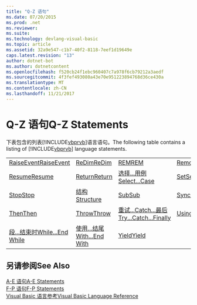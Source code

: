 ```yaml
---
title: "Q-Z 语句"
ms.date: 07/20/2015
ms.prod: .net
ms.reviewer: 
ms.suite: 
ms.technology: devlang-visual-basic
ms.topic: article
ms.assetid: 32a9e547-c1b7-40f2-8118-7eef1d19649e
caps.latest.revision: "13"
author: dotnet-bot
ms.author: dotnetcontent
ms.openlocfilehash: f520cb24f1ebc960407c7a978f6cb79212a3aedf
ms.sourcegitcommit: 4f3fef493080a43e70e951223894768d36ce430a
ms.translationtype: MT
ms.contentlocale: zh-CN
ms.lasthandoff: 11/21/2017
---
```

# <a name="q-z-statements"></a><span data-ttu-id="049b5-102">Q-Z 语句</span><span class="sxs-lookup"><span data-stu-id="049b5-102">Q-Z Statements</span></span>
<span data-ttu-id="049b5-103">下表包含的列表[!INCLUDE[vbprvb](~/includes/vbprvb-md.md)]语言语句。</span><span class="sxs-lookup"><span data-stu-id="049b5-103">The following table contains a listing of [!INCLUDE[vbprvb](~/includes/vbprvb-md.md)] language statements.</span></span>  
  
|||||  
|---|---|---|---|  
|[<span data-ttu-id="049b5-104">RaiseEvent</span><span class="sxs-lookup"><span data-stu-id="049b5-104">RaiseEvent</span></span>](../../../visual-basic/language-reference/statements/raiseevent-statement.md)|[<span data-ttu-id="049b5-105">ReDim</span><span class="sxs-lookup"><span data-stu-id="049b5-105">ReDim</span></span>](../../../visual-basic/language-reference/statements/redim-statement.md)|[<span data-ttu-id="049b5-106">REM</span><span class="sxs-lookup"><span data-stu-id="049b5-106">REM</span></span>](../../../visual-basic/language-reference/statements/rem-statement.md)|[<span data-ttu-id="049b5-107">RemoveHandler</span><span class="sxs-lookup"><span data-stu-id="049b5-107">RemoveHandler</span></span>](../../../visual-basic/language-reference/statements/removehandler-statement.md)|  
|[<span data-ttu-id="049b5-108">Resume</span><span class="sxs-lookup"><span data-stu-id="049b5-108">Resume</span></span>](../../../visual-basic/language-reference/statements/resume-statement.md)|[<span data-ttu-id="049b5-109">Return</span><span class="sxs-lookup"><span data-stu-id="049b5-109">Return</span></span>](../../../visual-basic/language-reference/statements/return-statement.md)|[<span data-ttu-id="049b5-110">选择...用例</span><span class="sxs-lookup"><span data-stu-id="049b5-110">Select...Case</span></span>](../../../visual-basic/language-reference/statements/select-case-statement.md)|[<span data-ttu-id="049b5-111">Set</span><span class="sxs-lookup"><span data-stu-id="049b5-111">Set</span></span>](../../../visual-basic/language-reference/statements/set-statement.md)|  
|[<span data-ttu-id="049b5-112">Stop</span><span class="sxs-lookup"><span data-stu-id="049b5-112">Stop</span></span>](../../../visual-basic/language-reference/statements/stop-statement.md)|[<span data-ttu-id="049b5-113">结构</span><span class="sxs-lookup"><span data-stu-id="049b5-113">Structure</span></span>](../../../visual-basic/language-reference/statements/structure-statement.md)|[<span data-ttu-id="049b5-114">Sub</span><span class="sxs-lookup"><span data-stu-id="049b5-114">Sub</span></span>](../../../visual-basic/language-reference/statements/sub-statement.md)|[<span data-ttu-id="049b5-115">SyncLock</span><span class="sxs-lookup"><span data-stu-id="049b5-115">SyncLock</span></span>](../../../visual-basic/language-reference/statements/synclock-statement.md)|  
|[<span data-ttu-id="049b5-116">Then</span><span class="sxs-lookup"><span data-stu-id="049b5-116">Then</span></span>](../../../visual-basic/language-reference/statements/then-statement.md)|[<span data-ttu-id="049b5-117">Throw</span><span class="sxs-lookup"><span data-stu-id="049b5-117">Throw</span></span>](../../../visual-basic/language-reference/statements/throw-statement.md)|[<span data-ttu-id="049b5-118">重试...Catch...最后</span><span class="sxs-lookup"><span data-stu-id="049b5-118">Try...Catch...Finally</span></span>](../../../visual-basic/language-reference/statements/try-catch-finally-statement.md)|[<span data-ttu-id="049b5-119">Using</span><span class="sxs-lookup"><span data-stu-id="049b5-119">Using</span></span>](../../../visual-basic/language-reference/statements/using-statement.md)|  
|[<span data-ttu-id="049b5-120">段...结束时</span><span class="sxs-lookup"><span data-stu-id="049b5-120">While...End While</span></span>](../../../visual-basic/language-reference/statements/while-end-while-statement.md)|[<span data-ttu-id="049b5-121">使用...结尾</span><span class="sxs-lookup"><span data-stu-id="049b5-121">With...End With</span></span>](../../../visual-basic/language-reference/statements/with-end-with-statement.md)|[<span data-ttu-id="049b5-122">Yield</span><span class="sxs-lookup"><span data-stu-id="049b5-122">Yield</span></span>](../../../visual-basic/language-reference/statements/yield-statement.md)||  
  
## <a name="see-also"></a><span data-ttu-id="049b5-123">另请参阅</span><span class="sxs-lookup"><span data-stu-id="049b5-123">See Also</span></span>  
 [<span data-ttu-id="049b5-124">A-E 语句</span><span class="sxs-lookup"><span data-stu-id="049b5-124">A-E Statements</span></span>](../../../visual-basic/language-reference/statements/a-e-statements.md)  
 [<span data-ttu-id="049b5-125">F-P 语句</span><span class="sxs-lookup"><span data-stu-id="049b5-125">F-P Statements</span></span>](../../../visual-basic/language-reference/statements/f-p-statements.md)  
 [<span data-ttu-id="049b5-126">Visual Basic 语言参考</span><span class="sxs-lookup"><span data-stu-id="049b5-126">Visual Basic Language Reference</span></span>](../../../visual-basic/language-reference/index.md)
